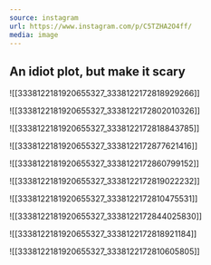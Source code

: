 ```yaml
---
source: instagram
url: https://www.instagram.com/p/C5TZHA2O4ff/
media: image
---
```


## An idiot plot, but make it scary

![[3338122181920655327_3338122172818929266]]

![[3338122181920655327_3338122172802010326]]

![[3338122181920655327_3338122172818843785]]

![[3338122181920655327_3338122172877621416]]

![[3338122181920655327_3338122172860799152]]

![[3338122181920655327_3338122172819022232]]

![[3338122181920655327_3338122172810475531]]

![[3338122181920655327_3338122172844025830]]

![[3338122181920655327_3338122172818921184]]

![[3338122181920655327_3338122172810605805]]

